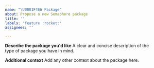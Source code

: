 ```yaml
---
name: "\U0001F4E6 Package"
about: Propose a new Semaphore package
title: ''
labels: 'feature :rocket:'
assignees: ''

---
```


**Describe the package you'd like**
A clear and concise description of the type of package you have in mind.

**Additional context**
Add any other context about the package here.
